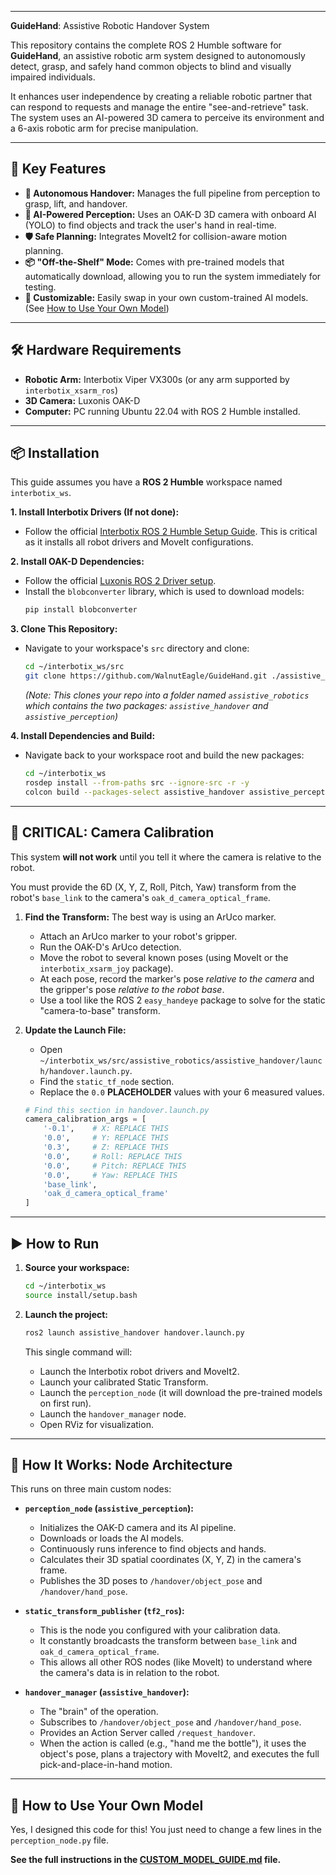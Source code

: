 
-----
**GuideHand**: Assistive Robotic Handover System

This repository contains the complete ROS 2 Humble software for **GuideHand**, an assistive robotic arm system designed to autonomously detect, grasp, and safely hand common objects to blind and visually impaired individuals.

It enhances user independence by creating a reliable robotic partner that can respond to requests and manage the entire "see-and-retrieve" task. The system uses an AI-powered 3D camera to perceive its environment and a 6-axis robotic arm for precise manipulation.


-----

## 🚀 Key Features

  * **🤖 Autonomous Handover:** Manages the full pipeline from perception to grasp, lift, and handover.
  * **🧠 AI-Powered Perception:** Uses an OAK-D 3D camera with onboard AI (YOLO) to find objects and track the user's hand in real-time.
  * **🛡️ Safe Planning:** Integrates MoveIt2 for collision-aware motion planning.
  * **📦 "Off-the-Shelf" Mode:** Comes with pre-trained models that automatically download, allowing you to run the system immediately for testing.
  * **🔧 Customizable:** Easily swap in your own custom-trained AI models. (See [How to Use Your Own Model](./CUSTOM_MODEL_GUIDE.md))

-----

## 🛠️ Hardware Requirements

  * **Robotic Arm:** Interbotix Viper VX300s (or any arm supported by `interbotix_xsarm_ros`)
  * **3D Camera:** Luxonis OAK-D
  * **Computer:** PC running Ubuntu 22.04 with ROS 2 Humble installed.

-----

## 📦 Installation

This guide assumes you have a **ROS 2 Humble** workspace named `interbotix_ws`.

**1. Install Interbotix Drivers (If not done):**

  * Follow the official [Interbotix ROS 2 Humble Setup Guide](https://docs.trossenrobotics.com/interbotix_xsarms_docs/ros_interface/ros2.html). This is critical as it installs all robot drivers and MoveIt configurations.

**2. Install OAK-D Dependencies:**

  * Follow the official [Luxonis ROS 2 Driver setup](https://www.google.com/search?q=https://docs.luxonis.com/projects/api/en/latest/install/%23install-on-ubuntu-22-04-humble).
  * Install the `blobconverter` library, which is used to download models:
    ```bash
    pip install blobconverter
    ```

**3. Clone This Repository:**

  * Navigate to your workspace's `src` directory and clone:
    ```bash
    cd ~/interbotix_ws/src
    git clone https://github.com/WalnutEagle/GuideHand.git ./assistive_robotics
    ```
    *(Note: This clones your repo into a folder named `assistive_robotics` which contains the two packages: `assistive_handover` and `assistive_perception`)*

**4. Install Dependencies and Build:**

  * Navigate back to your workspace root and build the new packages:
    ```bash
    cd ~/interbotix_ws
    rosdep install --from-paths src --ignore-src -r -y
    colcon build --packages-select assistive_handover assistive_perception
    ```

-----

## 📍 CRITICAL: Camera Calibration

This system **will not work** until you tell it where the camera is relative to the robot.

You must provide the 6D (X, Y, Z, Roll, Pitch, Yaw) transform from the robot's `base_link` to the camera's `oak_d_camera_optical_frame`.

1.  **Find the Transform:** The best way is using an ArUco marker.

      * Attach an ArUco marker to your robot's gripper.
      * Run the OAK-D's ArUco detection.
      * Move the robot to several known poses (using MoveIt or the `interbotix_xsarm_joy` package).
      * At each pose, record the marker's pose *relative to the camera* and the gripper's pose *relative to the robot base*.
      * Use a tool like the ROS 2 `easy_handeye` package to solve for the static "camera-to-base" transform.

2.  **Update the Launch File:**

      * Open `~/interbotix_ws/src/assistive_robotics/assistive_handover/launch/handover.launch.py`.
      * Find the `static_tf_node` section.
      * Replace the `0.0` **PLACEHOLDER** values with your 6 measured values.

    <!-- end list -->

    ```python
    # Find this section in handover.launch.py
    camera_calibration_args = [
        '-0.1',    # X: REPLACE THIS
        '0.0',     # Y: REPLACE THIS
        '0.3',     # Z: REPLACE THIS
        '0.0',     # Roll: REPLACE THIS
        '0.0',     # Pitch: REPLACE THIS
        '0.0',     # Yaw: REPLACE THIS
        'base_link',
        'oak_d_camera_optical_frame'
    ]
    ```

-----

## ▶️ How to Run

1.  **Source your workspace:**

    ```bash
    cd ~/interbotix_ws
    source install/setup.bash
    ```

2.  **Launch the project:**

    ```bash
    ros2 launch assistive_handover handover.launch.py
    ```

    This single command will:

      * Launch the Interbotix robot drivers and MoveIt2.
      * Launch your calibrated Static Transform.
      * Launch the `perception_node` (it will download the pre-trained models on first run).
      * Launch the `handover_manager` node.
      * Open RViz for visualization.

-----

## 🔬 How It Works: Node Architecture

This runs on three main custom nodes:

  * **`perception_node` (`assistive_perception`):**

      * Initializes the OAK-D camera and its AI pipeline.
      * Downloads or loads the AI models.
      * Continuously runs inference to find objects and hands.
      * Calculates their 3D spatial coordinates (X, Y, Z) in the camera's frame.
      * Publishes the 3D poses to `/handover/object_pose` and `/handover/hand_pose`.

  * **`static_transform_publisher` (`tf2_ros`):**

      * This is the node you configured with your calibration data.
      * It constantly broadcasts the transform between `base_link` and `oak_d_camera_optical_frame`.
      * This allows all other ROS nodes (like MoveIt) to understand where the camera's data is in relation to the robot.

  * **`handover_manager` (`assistive_handover`):**

      * The "brain" of the operation.
      * Subscribes to `/handover/object_pose` and `/handover/hand_pose`.
      * Provides an Action Server called `/request_handover`.
      * When the action is called (e.g., "hand me the bottle"), it uses the object's pose, plans a trajectory with MoveIt2, and executes the full pick-and-place-in-hand motion.

-----

## 🚀 How to Use Your Own Model

Yes, I designed this code for this\! You just need to change a few lines in the `perception_node.py` file.

**See the full instructions in the [CUSTOM\_MODEL\_GUIDE.md](./CUSTOM_MODEL_GUIDE.md) file.**

